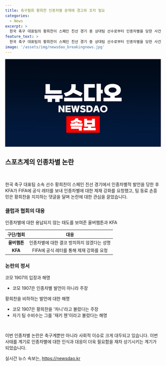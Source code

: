 ```yaml
---
title: 축구협회 황희찬 인종차별 문제에 경고와 조치 필요
categories:
  - News
excerpt: >
  한국 축구 대표팀의 황희찬이 스페인 친선 경기 중 상대팀 선수로부터 인종차별을 당한 사건이 발생했다. 대한축구협회(KFA)가 FIFA에 공식 레터를 보내 인종차별 행위에 대한 우려를 표명하고, FIFA가 가해자들에 대한 제재를 강화해 달라고 요청했다. 팀 동료 다니엘 포덴세가 상대 선수에 퇴장당했고, 울버햄튼은 UEFA에 해당 사안을 제소할 것이라 밝혔다. 손흥민도 황희찬을 지지하며 인종차별을 비판했다. 상대팀은 인종차별 발언이 아니라 주장하며 해명했지만, 논란은 계속되고 있다.
feature_text: >
  한국 축구 대표팀의 황희찬이 스페인 친선 경기 중 상대팀 선수로부터 인종차별을 당한 사건이 발생했다. 대한축구협회(KFA)가 FIFA에 공식 레터를 보내 인종차별 행위에 대한 우려를 표명하고, FIFA가 가해자들에 대한 제재를 강화해 달라고 요청했다. 팀 동료 다니엘 포덴세가 상대 선수에 퇴장당했고, 울버햄튼은 UEFA에 해당 사안을 제소할 것이라 밝혔다. 손흥민도 황희찬을 지지하며 인종차별을 비판했다. 상대팀은 인종차별 발언이 아니라 주장하며 해명했지만, 논란은 계속되고 있다.
image: '/assets/img/newsdao_breakingnews.jpg'
---
```


<p><img src="/assets/img/newsdao_breakingnews.jpg" alt="pcversion 속보" /></p>

<h2 data-ke-size="size26">스포츠계의 인종차별 논란</h2>

<p data-ke-size="size16">&nbsp;</p>

<p>한국 축구 대표팀 소속 선수 황희찬이 스페인 친선 경기에서 인종차별적 발언을 당한 후 KFA가 FIFA에 공식 레터를 보내 인종차별에 대한 제재 강화를 요청했고, 팀 동료 손흥민은 황희찬을 지지하는 댓글을 달며 논란에 대한 관심을 끌었습니다.</p>

<h3>클럽과 협회의 대응</h3>

<p data-ke-size="size16">인종차별에 대한 용납되지 않는 태도를 보여준 울버햄튼과 KFA</p>

<table>
<thead>
<tr>
<th style="text-align: center; height: 17px;"><b>구단/협회</b></th>
<th style="text-align: center; height: 17px;"><b>대응</b></th>
</tr>
</thead>
<tbody>
<tr>
<td style="text-align: center; height: 17px;"><b>울버햄튼</b></td>
<td style="text-align: center; height: 17px;">인종차별에 대한 결코 방치하지 않겠다는 성명</td>
</tr>
<tr>
<td style="text-align: center; height: 17px;"><b>KFA</b></td>
<td style="text-align: center; height: 17px;">FIFA에 공식 레터를 통해 제재 강화를 요청</td>
</tr>
</tbody>
</table>

<h3>논란의 정서</h3>

<p data-ke-size="size16">코모 1907의 입장과 해명</p>

<ul>
<li>코모 1907은 인종차별 발언이 아니라 주장</li>
</ul>

<p data-ke-size="size16">황희찬을 비하하는 발언에 대한 해명</p>

<ul>
<li>코모 1907은 황희찬을 '차니'라고 불렀다는 주장</li>
<li>자기 팀 수비수는 그를 '재키 챈'이라고 불렀다는 해명</li>
</ul>

<p data-ke-size="size16">&nbsp;</p>

<p>이번 인종차별 논란은 축구계뿐만 아니라 사회적 이슈로 크게 대두되고 있습니다. 이번 사태를 계기로 인종차별에 대한 인식과 대응이 더욱 필요함을 재차 상기시키는 계기가 되었습니다.</p>
실시간 뉴스 속보는, <a href="https://newsdao.kr" rel="dofollow">https://newsdao.kr</a>


